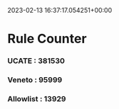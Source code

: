2023-02-13 16:37:17.054251+00:00
# Rule Counter 
 ### UCATE : 381530

 ### Veneto : 95999

 ### Allowlist : 13929